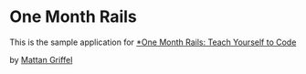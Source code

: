  # One Month Rails

 This is the sample application for
 [*One Month Rails: Teach Yourself to Code](http://onemonthrails.com)

 by [Mattan Griffel](http://mattangriffel.com)